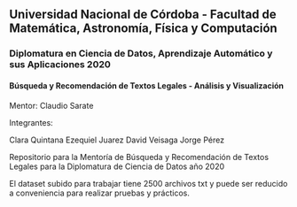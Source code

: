 ## Universidad Nacional de Córdoba - Facultad de Matemática, Astronomía, Física y Computación

###  Diplomatura en Ciencia de Datos, Aprendizaje Automático y sus Aplicaciones 2020

####  Búsqueda y Recomendación de Textos Legales - Análisis y Visualización

Mentor: Claudio Sarate

Integrantes:

Clara Quintana
Ezequiel Juarez
David Veisaga
Jorge Pérez

Repositorio para la Mentoría de Búsqueda y Recomendación de Textos Legales para la Diplomatura de Ciencia de Datos año 2020

El dataset subido para trabajar tiene 2500 archivos txt y puede ser reducido a conveniencia para realizar pruebas y prácticos.



